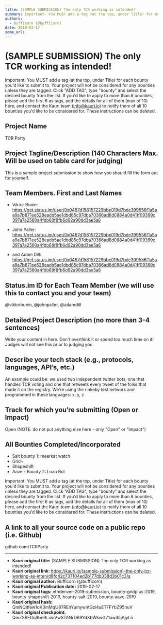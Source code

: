 ```yaml
---
title: (SAMPLE SUBMISSION) The only TCR working as intended!
summary: Important- You MUST add a tag (at the top, under Title) for each bounty youd like to submit to. Your project will not be considered for any bounties unless they are tagged. Click ADD TAG, type bounty and select the desired bounty from the list. If youd like to apply to more than 6 bounties, please add the first 6 as tags, add the details for all of them (max of 10) here, and contact the Kauri team (info@kauri.io) to notify them of all 10 bounties youd like to be considered for. These instruction
authors:
  - Bufficorn (@bufficorn)
date: 2019-02-17
some_url: 
---
```


# (SAMPLE SUBMISSION) The only TCR working as intended!



Important: You MUST add a tag (at the top, under Title) for each bounty you'd like to submit to. Your project will not be considered for any bounties unless they are tagged. Click "ADD TAG", type  "bounty" and select the desired bounty from the list. If you'd like to apply to more than 6 bounties, please add the first 6 as tags, add the details for all of them (max of 10) here, and contact the Kauri team (info@kauri.io) to notify them of all 10 bounties you'd like to be considered for. These instructions can be deleted.

## Project Name
TCR Party

## Project Tagline/Description (140 Characters Max. Will be used on table card for judging)
This is a sample project submission to show how you should fill the form out for yourself.

## Team Members. First and Last Names
- Viktor Bunin: https://get.status.im/user/0x0487d158157229bbe019d7bde399556f1a5aa9a7b871ee528eadb5ae1dbd85c97dba70366ad8d0884a0d41ff09369c397a7a2560a4fdb68f8fb6d62a90dd3ae5a8

- John Paller: https://get.status.im/user/0x0487d158157229bbe019d7bde399556f1a5aa9a7b871ee528eadb5ae1dbd85c97dba70366ad8d0884a0d41ff09369c397a7a2560a4fdb68f8fb6d62a90dd3ae5a8
- and Adam Dill: https://get.status.im/user/0x0487d158157229bbe019d7bde399556f1a5aa9a7b871ee528eadb5ae1dbd85c97dba70366ad8d0884a0d41ff09369c397a7a2560a4fdb68f8fb6d62a90dd3ae5a8

## Status.im ID for Each Team Member (we will use this to contact you and your team)
@viktorbunin, @johnpaller, @adamdill

## Detailed Project Description (no more than 3-4 sentences)
Write your content in here. Don't overthink it or spend too much time on it! Judges will not see this prior to judging you. 

## Describe your tech stack (e.g., protocols, languages, API’s, etc.)
An example could be: we used two independent twitter bots, one that handles TCR voting and one that retweets every tweet of the folks that made it on the registry. We're using the rinkeby test network and programmed in these languages: x, y, z

## Track for which you’re submitting (Open or Impact)
Open (NOTE: do not put anything else here - only "Open" or "Impact")

## All Bounties Completed/Incorporated

- Salt bounty 1: meerkat watch
- Grid+ 
- Shapeshift
- Aave - Bounty 2: Loan Bot

Important: You MUST add a tag (at the top, under Title) for each bounty you'd like to submit to. Your project will not be considered for any bounties unless they are tagged. Click "ADD TAG", type  "bounty" and select the desired bounty from the list. If you'd like to apply to more than 6 bounties, please add the first 6 as tags, add the details for all of them (max of 10) here, and contact the Kauri team (info@kauri.io) to notify them of all 10 bounties you'd like to be considered for. These instructions can be deleted.

## A link to all your source code on a public repo (i.e. Github)

github.com/TCRParty







---

- **Kauri original title:** (SAMPLE SUBMISSION) The only TCR working as intended!
- **Kauri original link:** https://kauri.io/(sample-submission)-the-only-tcr-working-as-inten/d8fc42c737104ed2b177db338d3b01c3/a
- **Kauri original author:** Bufficorn (@bufficorn)
- **Kauri original Publication date:** 2019-02-17
- **Kauri original tags:** ethdenver-2019-submission, bounty-gridplus-2019, bounty-shapeshift-2019, bounty-salt-2019, bounty-aave-2019
- **Kauri original hash:** QmNQitfew1oK3mMqU87REhYumywntGzi4uET7FYbZ95nuV
- **Kauri original checkpoint:** QmZSRFGq9bnBLosiVwSTANrDR9YdXbWkwG71aw35jAjyLo



